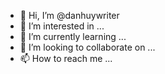 - 👋 Hi, I’m @danhuywriter
- 👀 I’m interested in ...
- 🌱 I’m currently learning ...
- 💞️ I’m looking to collaborate on ...
- 📫 How to reach me ...

<!---
danhuywriter/danhuywriter is a ✨ special ✨ repository because its `README.md` (this file) appears on your GitHub profile.
You can click the Preview link to take a look at your changes.
--->

